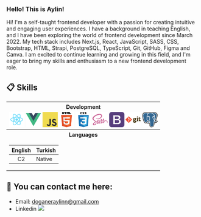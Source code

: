 ### Hello! This is Aylin!

Hi! I'm a self-taught frontend developer with a passion for creating intuitive and engaging user experiences. I have a background in teaching English, and I have been exploring the world of frontend development since March 2022. My tech stack includes Next.js, React, JavaScript, SASS, CSS, Bootstrap, HTML, Strapi, PostgreSQL, TypeScript, Git, GitHub, Figma and Canva. I am excited to continue learning and growing in this field, and I'm eager to bring my skills and enthusiasm to a new frontend development role. <br>



## 📋 Skills

<table>
<tr><th> Development </th></tr>
<tr><td><div align="center">
<code><img height="40" src="https://raw.githubusercontent.com/github/explore/80688e429a7d4ef2fca1e82350fe8e3517d3494d/topics/react/react.png"></code>
<code><img height="40" src="https://raw.githubusercontent.com/github/explore/5c058a388828bb5fde0bcafd4bc867b5bb3f26f3/topics/vue/vue.png"></code>
<code><img height="40" src="https://raw.githubusercontent.com/github/explore/80688e429a7d4ef2fca1e82350fe8e3517d3494d/topics/javascript/javascript.png"></code> 
<code><img height="40" src="https://raw.githubusercontent.com/github/explore/80688e429a7d4ef2fca1e82350fe8e3517d3494d/topics/html/html.png"></code>
<code><img height="40" src="https://raw.githubusercontent.com/github/explore/80688e429a7d4ef2fca1e82350fe8e3517d3494d/topics/css/css.png"></code> 
<code><img height="40" src="https://raw.githubusercontent.com/github/explore/80688e429a7d4ef2fca1e82350fe8e3517d3494d/topics/sass/sass.png"></code>
<code><img height="40" src="https://raw.githubusercontent.com/github/explore/5c058a388828bb5fde0bcafd4bc867b5bb3f26f3/topics/bootstrap/bootstrap.png"></code> 
<code><img height="40" src="https://raw.githubusercontent.com/github/explore/80688e429a7d4ef2fca1e82350fe8e3517d3494d/topics/git/git.png"></code>
<code><img height="40" src="https://raw.githubusercontent.com/github/explore/80688e429a7d4ef2fca1e82350fe8e3517d3494d/topics/postgresql/postgresql.png"></code>



</div></td></tr>
<tr><th> Languages </th></tr>
<tr><td><div align="center">

| English | Turkish 
|:-------:|:-------
| C2      | Native  

  </div></td></tr> 
</table>

## 💬 You can contact me here: 
- Email: doganeraylinn@gmail.com
- Linkedin [![](https://img.shields.io/badge/linkedin-%230077B5.svg?&style=for-the-badge&logo=linkedin&logoColor=white)](https://www.linkedin.com/in/aylin-do%C4%9Faner-961907214/)

